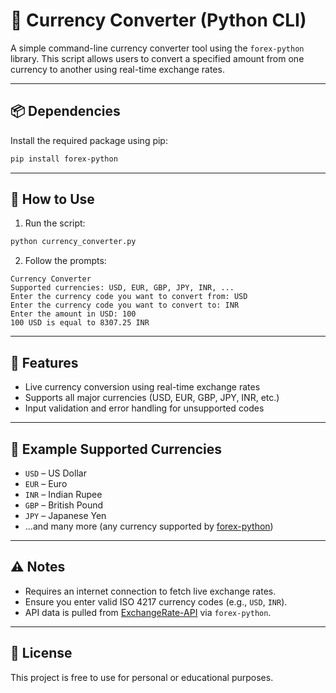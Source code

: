 # 💱 Currency Converter (Python CLI)

A simple command-line currency converter tool using the `forex-python` library. This script allows users to convert a specified amount from one currency to another using real-time exchange rates.

---

## 📦 Dependencies

Install the required package using pip:

```bash
pip install forex-python
```

---

## 🚀 How to Use

1. Run the script:

```bash
python currency_converter.py
```

2. Follow the prompts:

```
Currency Converter
Supported currencies: USD, EUR, GBP, JPY, INR, ...
Enter the currency code you want to convert from: USD
Enter the currency code you want to convert to: INR
Enter the amount in USD: 100
100 USD is equal to 8307.25 INR
```

---

## 🔧 Features

- Live currency conversion using real-time exchange rates
- Supports all major currencies (USD, EUR, GBP, JPY, INR, etc.)
- Input validation and error handling for unsupported codes

---

## 🧠 Example Supported Currencies

- `USD` – US Dollar  
- `EUR` – Euro  
- `INR` – Indian Rupee  
- `GBP` – British Pound  
- `JPY` – Japanese Yen  
- ...and many more (any currency supported by [forex-python](https://pypi.org/project/forex-python/))

---

## ⚠️ Notes

- Requires an internet connection to fetch live exchange rates.
- Ensure you enter valid ISO 4217 currency codes (e.g., `USD`, `INR`).
- API data is pulled from [ExchangeRate-API](https://www.exchangerate-api.com/) via `forex-python`.

---

## 📄 License

This project is free to use for personal or educational purposes.

